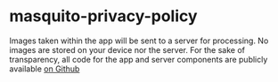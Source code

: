 # masquito-privacy-policy

Images taken within the app will be sent to a server for processing. No images are stored on your device nor the server. For the sake of transparency, all code for the app and server components are publicly available [on Github](http://github.com/masquitowastaken/)
